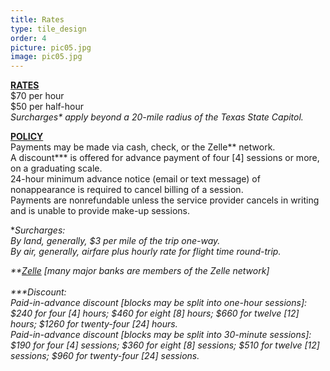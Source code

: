 ```yaml
---
title: Rates
type: tile_design
order: 4
picture: pic05.jpg
image: pic05.jpg
---
```

<u><strong>RATES</strong></u>
<br>
$70 per hour
<br>
$50 per half-hour
<br>
<i>Surcharges* apply beyond a 20-mile radius of the Texas State Capitol.</i>

<u><strong>POLICY</strong></u>
<br>
Payments may be made via cash, check, or the Zelle** network.
<br>
A discount*** is offered for advance payment of four [4] sessions or more, on a graduating scale.
<br>
24-hour minimum advance notice (email or text message) of nonappearance is required to cancel billing of a session.
<br>
Payments are nonrefundable unless the service provider cancels in writing and is unable to provide make-up
sessions.
<br>

<p style="font-size:14px">
*<i>Surcharges:
<br>
By land, generally, $3 per mile of the trip one-way.
<br>
By air, generally, airfare plus hourly rate for flight time round-trip.

<p style="font-size:14px">
**<i><a href= "https://www.zellepay.com/get-started" target="_blank">Zelle</a>
[many major banks are members of the Zelle network]</i>
<br>
<br>
***Discount:  
<br>
Paid-in-advance discount [blocks may be split into one-hour sessions]: $240 for four [4] hours; $460
for eight [8] hours; $660 for twelve [12] hours; $1260 for twenty-four [24] hours.
<br>
Paid-in-advance discount [blocks may be split into 30-minute sessions]: $190 for four [4]
sessions; $360 for eight [8] sessions; $510 for twelve [12] sessions; $960 for twenty-four [24] sessions.
</i>
</p>
